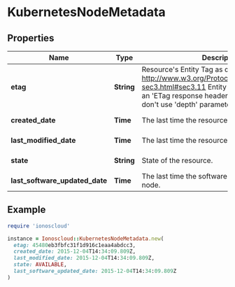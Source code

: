 # KubernetesNodeMetadata

## Properties

| Name | Type | Description | Notes |
| ---- | ---- | ----------- | ----- |
| **etag** | **String** | Resource&#39;s Entity Tag as defined in http://www.w3.org/Protocols/rfc2616/rfc2616-sec3.html#sec3.11  Entity Tag is also added as an &#39;ETag response header to requests which don&#39;t use &#39;depth&#39; parameter.  | [optional][readonly] |
| **created_date** | **Time** | The last time the resource was created. | [optional][readonly] |
| **last_modified_date** | **Time** | The last time the resource was modified. | [optional][readonly] |
| **state** | **String** | State of the resource. | [optional][readonly] |
| **last_software_updated_date** | **Time** | The last time the software was updated on the node. | [optional][readonly] |

## Example

```ruby
require 'ionoscloud'

instance = Ionoscloud::KubernetesNodeMetadata.new(
  etag: 45480eb3fbfc31f1d916c1eaa4abdcc3,
  created_date: 2015-12-04T14:34:09.809Z,
  last_modified_date: 2015-12-04T14:34:09.809Z,
  state: AVAILABLE,
  last_software_updated_date: 2015-12-04T14:34:09.809Z
)
```

